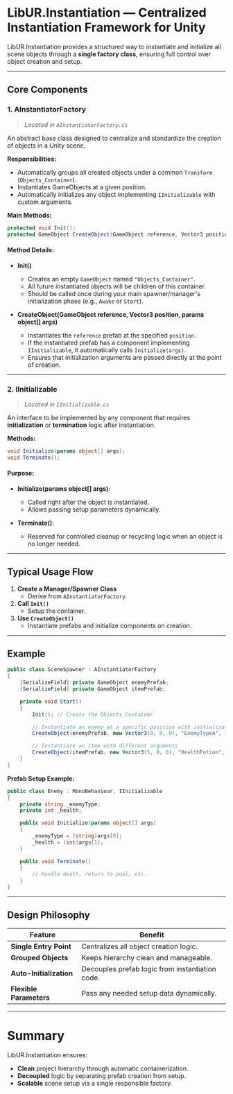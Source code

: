 # **LibUR.Instantiation** — Centralized Instantiation Framework for Unity

LibUR.Instantiation provides a structured way to instantiate and initialize all scene objects through a **single factory class**, ensuring full control over object creation and setup.

---

## **Core Components**

### **1. AInstantiatorFactory**

> _Located in `AInstantiatorFactory.cs`_

An abstract base class designed to centralize and standardize the creation of objects in a Unity scene.

**Responsibilities:**

- Automatically groups all created objects under a common `Transform` (`Objects_Container`).
- Instantiates GameObjects at a given position.
- Automatically initializes any object implementing `IInitializable` with custom arguments.

**Main Methods:**

```csharp
protected void Init();
protected GameObject CreateObject(GameObject reference, Vector3 position, params object[] args);
```

#### Method Details:

- **Init()**

  - Creates an empty `GameObject` named `"Objects_Container"`.
  - All future instantiated objects will be children of this container.
  - Should be called once during your main spawner/manager's initialization phase (e.g., `Awake` or `Start`).

- **CreateObject(GameObject reference, Vector3 position, params object[] args)**
  - Instantiates the `reference` prefab at the specified `position`.
  - If the instantiated prefab has a component implementing `IInitializable`, it automatically calls `Initialize(args)`.
  - Ensures that initialization arguments are passed directly at the point of creation.

---

### **2. IInitializable**

> _Located in `IInitializable.cs`_

An interface to be implemented by any component that requires **initialization** or **termination** logic after instantiation.

**Methods:**

```csharp
void Initialize(params object[] args);
void Terminate();
```

#### Purpose:

- **Initialize(params object[] args)**:

  - Called right after the object is instantiated.
  - Allows passing setup parameters dynamically.

- **Terminate()**:
  - Reserved for controlled cleanup or recycling logic when an object is no longer needed.

---

## **Typical Usage Flow**

1. **Create a Manager/Spawner Class**
   - Derive from `AInstantiatorFactory`.
2. **Call `Init()`**
   - Setup the container.
3. **Use `CreateObject()`**
   - Instantiate prefabs and initialize components on creation.

---

## **Example**

```csharp
public class SceneSpawner : AInstantiatorFactory
{
    [SerializeField] private GameObject enemyPrefab;
    [SerializeField] private GameObject itemPrefab;

    private void Start()
    {
        Init(); // Create the Objects_Container

        // Instantiate an enemy at a specific position with initialization arguments
        CreateObject(enemyPrefab, new Vector3(0, 0, 0), "EnemyTypeA", 100);

        // Instantiate an item with different arguments
        CreateObject(itemPrefab, new Vector3(5, 0, 0), "HealthPotion", 50);
    }
}
```

**Prefab Setup Example:**

```csharp
public class Enemy : MonoBehaviour, IInitializable
{
    private string _enemyType;
    private int _health;

    public void Initialize(params object[] args)
    {
        _enemyType = (string)args[0];
        _health = (int)args[1];
    }

    public void Terminate()
    {
        // Handle death, return to pool, etc.
    }
}
```

---

## **Design Philosophy**

| Feature                 | Benefit                                         |
| ----------------------- | ----------------------------------------------- |
| **Single Entry Point**  | Centralizes all object creation logic.          |
| **Grouped Objects**     | Keeps hierarchy clean and manageable.           |
| **Auto-Initialization** | Decouples prefab logic from instantiation code. |
| **Flexible Parameters** | Pass any needed setup data dynamically.         |

---

# **Summary**

LibUR.Instantiation ensures:

- **Clean** project hierarchy through automatic containerization.
- **Decoupled** logic by separating prefab creation from setup.
- **Scalable** scene setup via a single responsible factory.
